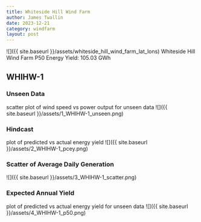 ```yaml
---
title: Whiteside Hill Wind Farm
author: James Twallin
date: 2023-12-21
category: windfarm
layout: post
---
```

![]({{ site.baseurl }}/assets/whiteside_hill_wind_farm_lat_lons)
Whiteside Hill Wind Farm P50 Energy Yield: 105.03 GWh

WHIHW-1
-------------
### Unseen Data 
scatter plot of wind speed vs power output for unseen data
![]({{ site.baseurl }}/assets/1_WHIHW-1_unseen.png)
### Hindcast 
plot of predicted vs actual energy yield
![]({{ site.baseurl }}/assets/2_WHIHW-1_pcey.png)
### Scatter of Average Daily Generation 

![]({{ site.baseurl }}/assets/3_WHIHW-1_scatter.png)
### Expected Annual Yield 
plot of predicted vs actual energy yield for unseen data
![]({{ site.baseurl }}/assets/4_WHIHW-1_p50.png)

